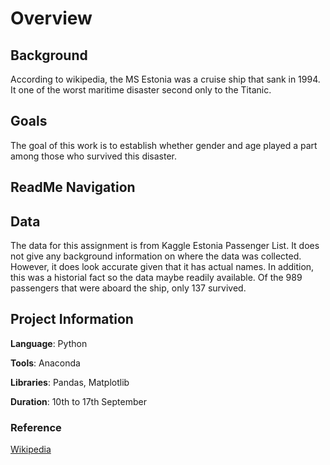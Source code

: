 # Overview

## Background
According to wikipedia, the MS Estonia was a cruise ship that sank in 1994. It one of the worst maritime disaster second only to the Titanic.

## Goals
The goal of this work is to establish whether gender and age played a part among those who survived this disaster. 

## ReadMe Navigation

## Data
The data for this assignment is from Kaggle Estonia Passenger List. It does not give any background information on where the data was collected. However, it does look accurate given that it has actual names. In addition, this was a historial fact so the data maybe readily available. Of the 989 passengers that were aboard the ship, only 137 survived.

## Project Information

 **Language**: Python
  
 **Tools**: Anaconda
  
 **Libraries**: Pandas, Matplotlib

**Duration**: 10th to 17th September

### Reference
[Wikipedia](https://en.wikipedia.org/wiki/MS_Estonia)
